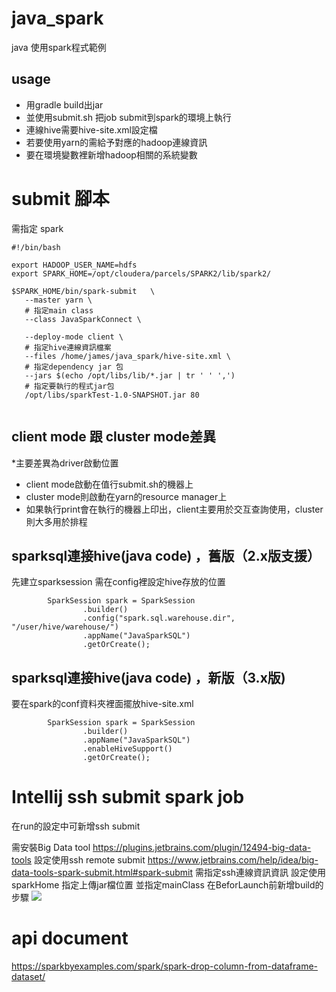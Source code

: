 # java_spark
java 使用spark程式範例

## usage
* 用gradle build出jar
* 並使用submit.sh 把job submit到spark的環境上執行
* 連線hive需要hive-site.xml設定檔
* 若要使用yarn的需給予對應的hadoop連線資訊
* 要在環境變數裡新增hadoop相關的系統變數



# submit 腳本
需指定 spark
```shell=
#!/bin/bash

export HADOOP_USER_NAME=hdfs
export SPARK_HOME=/opt/cloudera/parcels/SPARK2/lib/spark2/

$SPARK_HOME/bin/spark-submit   \
   --master yarn \
   # 指定main class
   --class JavaSparkConnect \
   
   --deploy-mode client \
   # 指定hive連線資訊檔案
   --files /home/james/java_spark/hive-site.xml \
   # 指定dependency jar 包
   --jars $(echo /opt/libs/lib/*.jar | tr ' ' ',')
   # 指定要執行的程式jar包
   /opt/libs/sparkTest-1.0-SNAPSHOT.jar 80
   
```
## client mode 跟 cluster mode差異
*主要差異為driver啟動位置
* client mode啟動在值行submit.sh的機器上
* cluster mode則啟動在yarn的resource manager上
* 如果執行print會在執行的機器上印出，client主要用於交互查詢使用，cluster則大多用於排程


## sparksql連接hive(java code) ，舊版（2.x版支援）

先建立sparksession 
需在config裡設定hive存放的位置
```java=
        SparkSession spark = SparkSession
                .builder()
                .config("spark.sql.warehouse.dir", "/user/hive/warehouse/")
                .appName("JavaSparkSQL")
                .getOrCreate();
```

## sparksql連接hive(java code) ，新版（3.x版)
要在spark的conf資料夾裡面擺放hive-site.xml
```java=
        SparkSession spark = SparkSession
                .builder()
                .appName("JavaSparkSQL")
                .enableHiveSupport()
                .getOrCreate();
```
# Intellij ssh submit spark job

在run的設定中可新增ssh submit

需安裝Big Data tool
https://plugins.jetbrains.com/plugin/12494-big-data-tools
設定使用ssh remote submit
https://www.jetbrains.com/help/idea/big-data-tools-spark-submit.html#spark-submit
需指定ssh連線資訊資訊
設定使用sparkHome
指定上傳jar檔位置
並指定mainClass
在BeforLaunch前新增build的步驟
![](https://i.imgur.com/iMHZpTH.png)



# api document
https://sparkbyexamples.com/spark/spark-drop-column-from-dataframe-dataset/
